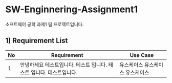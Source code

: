 # SW-Enginnering-Assignment1
소프트웨어 공학 과제1 팀 프로젝트입니다.


## 1) Requirement List

| No | Requirement | Use Case |
|----|-------------------------------------------------|--------------------|
| 1  |안녕하세요 테스트입니다. 테스트 입니다. 테스트 입니다. 테스트입니다. | 유스케이스 유스케이스 유스케이스|
